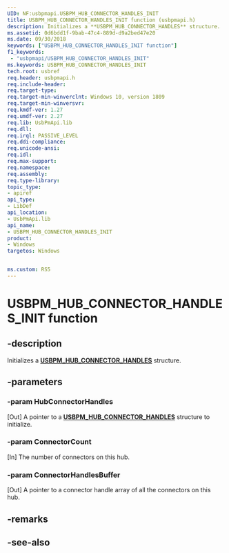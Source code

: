 ```yaml
---
UID: NF:usbpmapi.USBPM_HUB_CONNECTOR_HANDLES_INIT
title: USBPM_HUB_CONNECTOR_HANDLES_INIT function (usbpmapi.h)
description: Initializes a **USBPM_HUB_CONNECTOR_HANDLES** structure.
ms.assetid: 0d6bdd1f-9bab-47c4-889d-d9a2bed47e20
ms.date: 09/30/2018
keywords: ["USBPM_HUB_CONNECTOR_HANDLES_INIT function"]
f1_keywords:
 - "usbpmapi/USBPM_HUB_CONNECTOR_HANDLES_INIT"
ms.keywords: USBPM_HUB_CONNECTOR_HANDLES_INIT
tech.root: usbref
req.header: usbpmapi.h
req.include-header:
req.target-type:
req.target-min-winverclnt: Windows 10, version 1809
req.target-min-winversvr:
req.kmdf-ver: 1.27
req.umdf-ver: 2.27
req.lib: UsbPmApi.lib
req.dll:
req.irql: PASSIVE_LEVEL
req.ddi-compliance:
req.unicode-ansi:
req.idl:
req.max-support:
req.namespace:
req.assembly:
req.type-library: 
topic_type: 
- apiref
api_type: 
- LibDef
api_location: 
- UsbPmApi.lib
api_name: 
- USBPM_HUB_CONNECTOR_HANDLES_INIT
product:
- Windows
targetos: Windows


ms.custom: RS5
---
```


# USBPM_HUB_CONNECTOR_HANDLES_INIT function


## -description
Initializes a [**USBPM_HUB_CONNECTOR_HANDLES**](ns-usbpmapi-_usbpm_hub_connector_handles.md) structure. 

## -parameters

### -param HubConnectorHandles
[Out] A pointer to a [**USBPM_HUB_CONNECTOR_HANDLES**](ns-usbpmapi-_usbpm_hub_connector_handles.md) structure to initialize.

### -param ConnectorCount
[In] The number of connectors on this hub.

### -param ConnectorHandlesBuffer
[Out] A pointer to a connector handle array of all the connectors on this hub. 

## -remarks

## -see-also
